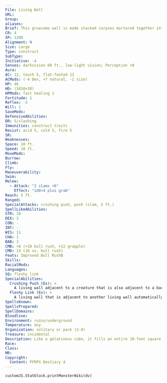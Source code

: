 ```yaml
---
File: Living Wall
URL: 
Group: 
aliases: 
Brief: This gruesome wall is made stacked corpses mortared together into an unyielding mass of grasping limbs, topped with a dragon skull.
CR: 4
XP: 1200
Alignment: N
Size: Large
Type: construct
SubType: 
Initiative: -4
Senses: darkvision 60 ft., low-light vision; Perception +0
Aura: 
AC: 12, touch 5, flat-footed 12
ACMods: (-4 Dex, +7 natural, -1 size)
HP: 46
HD: (3d10+30)
HPMods: fast healing 1
Fortitude: 1
Reflex: -3
Will: 1
SaveMods: 
DefensiveAbilities: 
DR: 5/slashing
Immunities: construct traits
Resist: acid 5, cold 5, fire 5
SR: 
Weaknesses: 
Space: 10 ft.
Speed: 10 ft.
MoveMods: 
Burrow: 
Climb: 
Fly: 
Maneuverability: 
Swim: 
Melee: 
  - Attack: "2 slams +6"
    Effect: "1d8+4 plus grab"
Reach: 5 ft.
Ranged: 
SpecialAttacks: crushing push, push (slam, 5 ft.)
SpellLikeAbilities: 
STR: 18
DEX: 3
CON: -
INT: -
WIS: 11
CHA: 1
BAB: 3
CMB: +8 (+10 bull rush, +12 grapple)
CMD: 14 (16 vs. bull rush)
Feats: Improved Bull RushB
Skills: 
RacialMods: 
Languages: 
SQ: fleshy link
SpecialAbilities:
  Crushing Push (Ex): >
    A living wall adjacent to a creature that is also adjacent to a barrier (such as a dungeon wall, gate, or another living wall) can spend a standard action to crush that creature against the barrier, dealing 1d8+6 points of damage. If the living wall is grappling the target, as part of this attack it can attempt a free combat maneuver check to pin the target.
  Fleshy Link (Ex): >
    A living wall that is adjacent to another living wall automatically links with it, forming an impassible solid barrier. Linked living walls coordinate their attacks and move as one creature. Any linked wall can unlink itself as a free action. Any damage to one linked living wall is divided evenly among all linked living walls (for example, if three walls are linked and one takes 15 points of damage, each wall instead takes 5 points of damage). Two or three linked living walls count as a Huge creature for the purpose of effects affected or limited by size (such as bull rush), four or five count as Gargantuan, and six or more count as Colossal. A living wall is a construct built out of the bodies of many creatures and mortared together with liquefied f lesh.
SpellsKnown: 
SpellsPrepared: 
SpellDomains: 
Bloodline: 
Environment: ruins/underground
Temperature: any
Organization: solitary or pack (2-8)
Treasure: incidental
Description: Like a gelatinous cube, it fills an entire 10-foot square, allowing it to completely block a hallway. Several living walls placed next to one another can obstruct an entire room. Its normal method of attack is to creep into range to make slam attacks, then push opponents against other walls and crush them to death. Living walls follow basic orders and are normally used to block access to certain parts of their creator's lair-to get through a living wall, it must be killed and hacked apart to create a space other creatures can pass through. Living walls can be ordered to stack themselves on top of each other to reach higher ceilings, but this requires a ramp to allow one to climb onto the other. A living wall rises 8 to 10 feet high and weighs 4,000 pounds. The appearance of each one varies wildly depending on the creatures used to make up its constituent parts. Construction  The pieces of a living wall must come from normal humanoid corpses that have not decayed significantly. The wall must also include at least one skull of a Large or larger creature (not necessarily a humanoid). Assembly requires at least 20 different full bodies. Special flesh-dissolving acids worth 500 gp are also required to cement the pieces together. Note that creating a living wall requires casting a spell with the evil descriptor.  LIVING WALL  CL 12th; Price 18,500 gp  Construction  Requirements Craft Construct, animate dead, geas/quest, limited wish, creator must be caster level 8th; Skill Craft (leather) or Heal DC 13; Cost 9,500 gp
Race: 
Class: 
MR: 
Copyright:
  Content: PFRPG Bestiary 4
---
```

```dataviewjs
customJS.Statblock.printMonsterWiki(dv)
```
